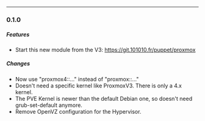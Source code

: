 
---------------------------------------

### 0.1.0

##### Features
* Start this new module from the V3: https://git.101010.fr/puppet/proxmox

##### Changes
* Now use "proxmox4::…" instead of "proxmox::…"
* Doesn't need a specific kernel like ProxmoxV3. There is only a 4.x kernel.
* The PVE Kernel is newer than the default Debian one, so doesn't need grub-set-default anymore.
* Remove OpenVZ configuration for the Hypervisor.
